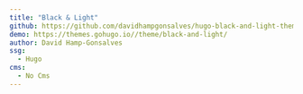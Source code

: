 ```yaml
---
title: "Black & Light"
github: https://github.com/davidhampgonsalves/hugo-black-and-light-theme
demo: https://themes.gohugo.io//theme/black-and-light/
author: David Hamp-Gonsalves
ssg:
  - Hugo
cms:
  - No Cms
---
```

